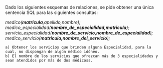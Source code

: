 Dado los siguientes esquemas de relaciones, se pide obtener una única sentencia SQL para las siguientes consultas: <br />

*medico(__matricula__,apellido,nombre);* <br />
*medico_especialidad(__nombre_de_especialidad,matricula__);* <br />
*servicio_especialidad(__nombre_de_servicio,nombre_de_especialidad__);* <br />
*medico_servicio(__matricula,nombre_del_servicio__);* <br />

```
a) Obtener los servicios que brinden alguna Especialidad, para la cual, no dispongan de algún médico idóneo.
b) El nombre de los servicios que ofrezcan más de 3 especialidades y sean atendidos por más de dos médicoss.
```